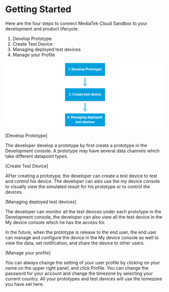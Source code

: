 # Getting Started

Here are the four steps to connect MediaTek Cloud Sandbox to your development and product lifecycle:

1. Develop Prototype
2. Create Test Device
3. Managing deployed test devices
4. Manage your Profile



![](https://raw.githubusercontent.com/Mediatek-Cloud/MCS/master/graphics/content_img/content_img-07.jpg)

[Develop Prototype]

The developer develop a prototype by first create a prototype in the Development console. A prototype may have several data channels which take different datapoint types.

[Create Test Device]

AFter creating a prototype, the developer can create a test device to test and control his device. The developer can also use the my device console to visually view the simulated result for his prototype or to control the devices.

[Managing deployed test devices]

The developer can monitor all the test devices under each prototype in the Development console, the developer can also view all the test device in the My device console which he has the access for.

In the future, when the prototype is release to the end user, the end user can manage and configure the device in the My device console as well to view the data, set notification, and share the device to other users.

[Manage your profile]

You can always change the setting of your user profile by clicking on your name on the upper right panel, and click Profile. You can change the password for your account and change the timezone by selecting your current country. All your prototypes and test devices will use the tomezone you have set here.



